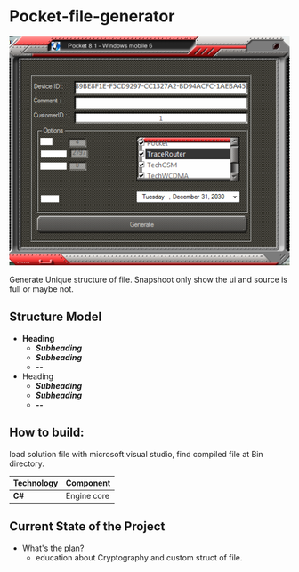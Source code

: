 # Pocket-file-generator
 
 ![Screenshoot](https://github.com/adhitya1978/Pocket-file-generator/blob/master/Snapshoot.png)
 
 Generate Unique structure of file. Snapshoot only show the ui and source is full or maybe not. 

 
 Structure Model
--------------------
 - **Heading**
	- ***Subheading***
	- ***Subheading***
	- ***--***
 - Heading
	- ***Subheading***
	- ***Subheading***
	- ***--***

	
 
 ## How to build:
load solution file with microsoft visual studio, find compiled file at Bin directory.


Technology     | Component
---------------|----------
**C#**         | Engine core



Current State of the Project
----------------------------

 - What's the plan?
   - education about Cryptography and custom struct of file. 

